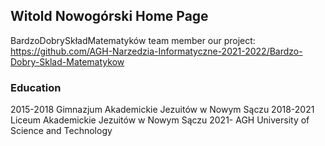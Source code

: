 ## Witold Nowogórski Home Page
BardzoDobrySkładMatematyków team member 
our project: https://github.com/AGH-Narzedzia-Informatyczne-2021-2022/Bardzo-Dobry-Sklad-Matematykow

### Education

2015-2018 Gimnazjum Akademickie Jezuitów w Nowym Sączu
2018-2021 Liceum Akademickie Jezuitów w Nowym Sączu
2021-   AGH University of Science and Technology


